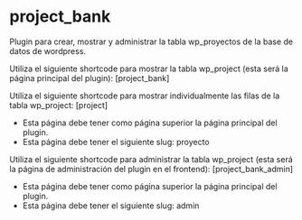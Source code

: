 # project_bank

Plugin para crear, mostrar y administrar la tabla wp_proyectos de la base de datos de wordpress.

Utiliza el siguiente shortcode para mostrar la tabla wp_project (esta será la página principal del plugin): [project_bank]

Utiliza el siguiente shortcode para mostrar individualmente las filas de la tabla wp_project: [project]

- Esta página debe tener como página superior la página principal del plugin.
- Esta página debe tener el siguiente slug: proyecto


Utiliza el siguiente shortcode para administrar la tabla wp_project (esta será la página de administración del plugin en el frontend): [project_bank_admin]

- Esta página debe tener como página superior la página principal del plugin.
- Esta página debe tener el siguiente slug: admin